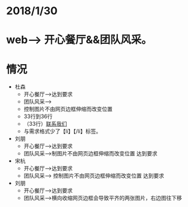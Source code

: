 # 2018/1/30
# web--> 开心餐厅&&团队风采。
#  情况
- 杜森  
	- 开心餐厅-->达到要求
	- 团队风采-->
	- 控制图片不由网页边框伸缩而改变位置
	- 33行到36行
	- （33行）<a href="#">联系我们</a><br />
	- 与需求格式少了【li】【/li】标签。
- 刘朋
	- 开心餐厅-->达到要求
	- 团队风采-->制图片不由网页边框伸缩而改变位置 达到要求
- 宋杭
	- 开心餐厅-->达到要求
	- 团队风采--> 控制图片不由网页边框伸缩而改变位置 达到要求
- 刘朋
	- 开心餐厅-->达到要求
	- 团队风采-->横向收缩网页边框会导致平齐的两张图片，右边图往下移